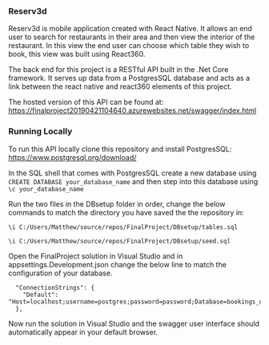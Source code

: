 ### Reserv3d

Reserv3d is mobile application created with React Native. It allows an end user to search for restaurants in their area and then view the interior of the restaurant. In this view the end user can choose which table they wish to book, this view was built using React360.

The back end for this project is a RESTful API built in the .Net Core framework. It serves up data from a PostgresSQL database and acts as a link between the react native and react360 elements of this project.

The hosted version of this API can be found at:
https://finalproject20190421104640.azurewebsites.net/swagger/index.html

### Running Locally

To run this API locally clone this repository and install PostgresSQL:
https://www.postgresql.org/download/

In the SQL shell that comes with PostgresSQL create a new database using `CREATE DATABASE your_database_name` and then step into this database using `\c your_database_name`

Run the two files in the DBsetup folder in order, change the below commands to match the directory you have saved the the repository in:

```
\i C:/Users/Matthew/source/repos/FinalProject/DBsetup/tables.sql

\i C:/Users/Matthew/source/repos/FinalProject/DBsetup/seed.sql
```
Open the FinalProject solution in Visual Studio and in appsettings.Development.json change the below line to match the configuration of your database.

```
  "ConnectionStrings": {
    "Default": "Host=localhost;username=postgres;password=password;Database=bookings_db"
  },
```

Now run the solution in Visual Studio and the swagger user interface should automatically appear in your default browser.
